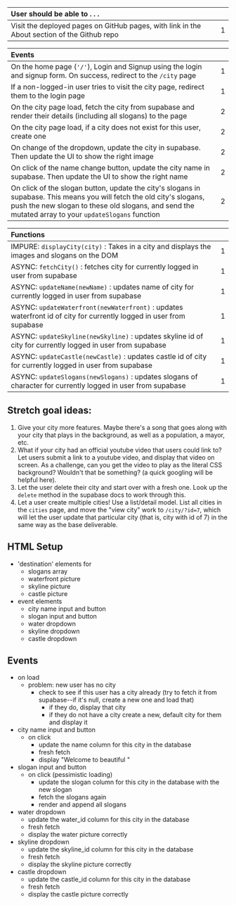 | User should be able to . . .                                                         |             |
| :----------------------------------------------------------------------------------- | ----------: |
| Visit the deployed pages on GitHub pages, with link in the About section of the Github repo |    1 |

| Events                                                                                |             |
| :----------------------------------------------------------------------------------- | ----------: |
| On the home page (`'/'`), Login and Signup using the login and signup form. On success, redirect to the `/city` page   |        1 |
| If a non-logged-in user tries to visit the city page, redirect them to the login page | 1 |
| On the city page load, fetch the city from supabase and render their details (including all slogans) to the page  |        2 |
| On the city page load, if a city does not exist for this user, create one  |        2 |
| On change of the dropdown, update the city in supabase. Then update the UI to show the right image |     2 |
| On click of the name change button, update the city name in supabase. Then update the UI to show the right name |     2 |
| On click of the slogan button, update the city's slogans in supabase. This means you will fetch the old city's slogans, push the new slogan to these old slogans, and send the mutated array to your `updateSlogans` function |     2 |

| Functions                                                                                |             |
| :----------------------------------------------------------------------------------- | ----------: |
| IMPURE: `displayCity(city)` : Takes in a city and displays the images and slogans on the DOM | 1 |
| ASYNC: `fetchCity()` : fetches city for currently logged in user from supabase | 1 |
| ASYNC: `updateName(newName)` : updates name of city for currently logged in user from supabase | 1
| ASYNC: `updateWaterfront(newWaterfront)` : updates waterfront id of city for currently logged in user from supabase | 1
| ASYNC: `updateSkyline(newSkyline)` : updates skyline id of city for currently logged in user from supabase | 1
| ASYNC: `updateCastle(newCastle)` : updates castle id of city for currently logged in user from supabase | 1
| ASYNC: `updateSlogans(newSlogans)` : updates slogans of character for currently logged in user from supabase | 1 |


## Stretch goal ideas:
1) Give your city more features. Maybe there's a song that goes along with your city that plays in the background, as well as a population, a mayor, etc.
2) What if your city had an official youtube video that users could link to? Let users submit a link to a youtube video, and display that video on screen. As a challenge, can you get the video to play as the literal CSS background? Wouldn't that be something? (a quick googling will be helpful here).
3) Let the user delete their city and start over with a fresh one. Look up the `delete` method in the supabase docs to work through this.
4) Let a user create multiple cities! Use a list/detail model. List all cities in the `cities` page, and move the "view city" work to `/city/?id=7`, which will let the user update that particular city (that is, city with id of 7) in the same way as the base deliverable.

## HTML Setup
- 'destination' elements for
  - slogans array
  - waterfront picture
  - skyline picture
  - castle picture
- event elements
  - city name input and button
  - slogan input and button
  - water dropdown
  - skyline dropdown
  - castle dropdown

## Events
- on load
  - problem: new user has no city
    - check to see if this user has a city already (try to fetch it from supabase--if it's null, create a new one and load that)
      - if they do, display that city
      - if they do not have a city create a new, default city for them and display it  
- city name input and button
  - on click 
    - update the name column for this city in the database 
    - fresh fetch
    - display "Welcome to beautiful <city name>"
- slogan input and button
  - on click (pessimistic loading)
    - update the slogan column for this city in the database with the new slogan
    - fetch the slogans again
    - render and append all slogans
- water dropdown
    - update the water_id column for this city in the database 
    - fresh fetch
    - display the water picture correctly
- skyline dropdown
    - update the skyline_id column for this city in the database 
    - fresh fetch
    - display the skyline picture correctly
- castle dropdown
    - update the castle_id column for this city in the database 
    - fresh fetch
    - display the castle picture correctly